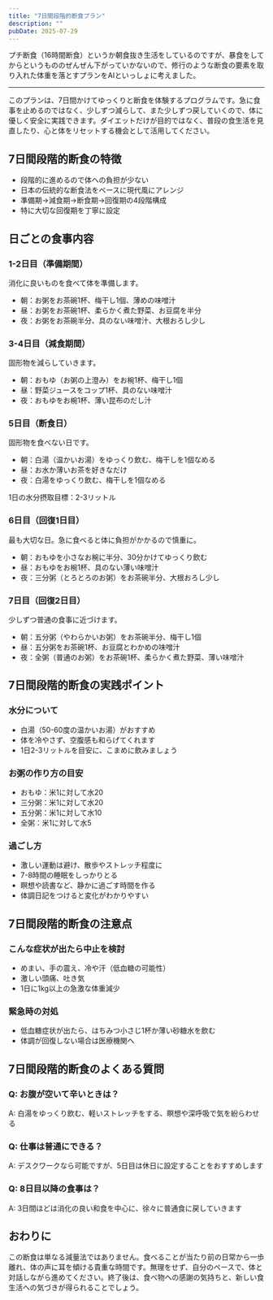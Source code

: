 ```yaml
---
title: "7日間段階的断食プラン"
description: ""
pubDate: 2025-07-29
---
```


プチ断食（16時間断食）というか朝食抜き生活をしているのですが、暴食をしてからというもののぜんぜん下がっていかないので、修行のような断食の要素を取り入れた体重を落とすプランをAIといっしょに考えました。

---

このプランは、7日間かけてゆっくりと断食を体験するプログラムです。急に食事を止めるのではなく、少しずつ減らして、また少しずつ戻していくので、体に優しく安全に実践できます。ダイエットだけが目的ではなく、普段の食生活を見直したり、心と体をリセットする機会として活用してください。

## 7日間段階的断食の特徴
- 段階的に進めるので体への負担が少ない
- 日本の伝統的な断食法をベースに現代風にアレンジ
- 準備期→減食期→断食期→回復期の4段階構成
- 特に大切な回復期を丁寧に設定

## 日ごとの食事内容
### 1-2日目（準備期間） 
消化に良いものを食べて体を準備します。

- 朝：お粥をお茶碗1杯、梅干し1個、薄めの味噌汁
- 昼：お粥をお茶碗1杯、柔らかく煮た野菜、お豆腐を半分
- 夜：お粥をお茶碗半分、具のない味噌汁、大根おろし少し

### 3-4日目（減食期間）
固形物を減らしていきます。

- 朝：おもゆ（お粥の上澄み）をお椀1杯、梅干し1個
- 昼：野菜ジュースをコップ1杯、具のない味噌汁
- 夜：おもゆをお椀1杯、薄い昆布のだし汁

### 5日目（断食日）
固形物を食べない日です。

- 朝：白湯（温かいお湯）をゆっくり飲む、梅干しを1個なめる
- 昼：お水か薄いお茶を好きなだけ
- 夜：白湯をゆっくり飲む、梅干しを1個なめる

1日の水分摂取目標：2-3リットル

### 6日目（回復1日目）
最も大切な日。急に食べると体に負担がかかるので慎重に。

- 朝：おもゆを小さなお椀に半分、30分かけてゆっくり飲む
- 昼：おもゆをお椀1杯、具のない薄い味噌汁
- 夜：三分粥（とろとろのお粥）をお茶碗半分、大根おろし少し

### 7日目（回復2日目）
少しずつ普通の食事に近づけます。

- 朝：五分粥（やわらかいお粥）をお茶碗半分、梅干し1個
- 昼：五分粥をお茶碗1杯、お豆腐とわかめの味噌汁
- 夜：全粥（普通のお粥）をお茶碗1杯、柔らかく煮た野菜、薄い味噌汁

## 7日間段階的断食の実践ポイント
### 水分について
- 白湯（50-60度の温かいお湯）がおすすめ
- 体を冷やさず、空腹感も和らげてくれます
- 1日2-3リットルを目安に、こまめに飲みましょう

### お粥の作り方の目安
- おもゆ：米1に対して水20
- 三分粥：米1に対して水20
- 五分粥：米1に対して水10
- 全粥：米1に対して水5

### 過ごし方
- 激しい運動は避け、散歩やストレッチ程度に
- 7-8時間の睡眠をしっかりとる
- 瞑想や読書など、静かに過ごす時間を作る
- 体調日記をつけると変化がわかりやすい

## 7日間段階的断食の注意点
### こんな症状が出たら中止を検討
- めまい、手の震え、冷や汗（低血糖の可能性）
- 激しい頭痛、吐き気
- 1日に1kg以上の急激な体重減少

### 緊急時の対処
- 低血糖症状が出たら、はちみつ小さじ1杯か薄い砂糖水を飲む
- 体調が回復しない場合は医療機関へ

## 7日間段階的断食のよくある質問
### Q: お腹が空いて辛いときは？
A: 白湯をゆっくり飲む、軽いストレッチをする、瞑想や深呼吸で気を紛らわせる

### Q: 仕事は普通にできる？
A: デスクワークなら可能ですが、5日目は休日に設定することをおすすめします

### Q: 8日目以降の食事は？
A: 3日間ほどは消化の良い和食を中心に、徐々に普通食に戻していきます

## おわりに
この断食は単なる減量法ではありません。食べることが当たり前の日常から一歩離れ、体の声に耳を傾ける貴重な時間です。無理をせず、自分のペースで、体と対話しながら進めてください。終了後は、食べ物への感謝の気持ちと、新しい食生活への気づきが得られることでしょう。